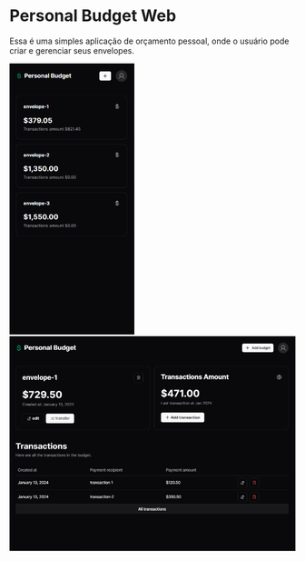 # Personal Budget Web

Essa é uma simples aplicação de orçamento pessoal, onde o usuário pode criar e gerenciar seus envelopes.

<div>
<img width="220px" src="./public/mobile.png" />
<img width="720px" src="./public/desktop-cover.png" /> 
</div>

